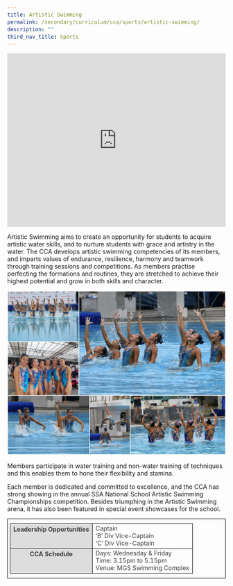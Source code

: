 ```yaml
---
title: Artistic Swimming
permalink: /secondary/curriculum/cca/sports/artistic-swimming/
description: ""
third_nav_title: Sports
---
```

<div style="width:100%; height:400px">
  <iframe class="ive_eobj_center" allowfullscreen="" frameborder="0" title="MGS Heritage Video" src="https://www.youtube.com/embed/J73PlYiUZQc" height="100%" width="100%">
  </iframe>
</div>

Artistic Swimming aims to create an opportunity for students to acquire artistic water skills, and to nurture students with grace and artistry in the water. The CCA develops artistic swimming competencies of its members, and imparts values of endurance, resilience, harmony and teamwork through training sessions and competitions. As members practise perfecting the formations and routines, they are stretched to achieve their highest potential and grow in both skills and character.

![](/images/Sec_cca/artistic-swimming.jpg)

Members participate in water training and non-water training of techniques and this enables them to hone their flexibility and stamina.

  

Each member is dedicated and committed to excellence, and the CCA has strong showing in the annual SSA National School Artistic Swimming Championships competition. Besides triumphing in the Artistic Swimming arena, it has also been featured in special event showcases for the school.

<style type="text/css">
.tg {
    border-color: black;
    border-style: solid;
    border-width: 1px;
    color: #3D3D3D;
    padding: 10px 5px;
}
.tg td {
    overflow: hidden;
    word-break: normal;
}
.tg th {
    background-color: #DDD;
    border-color: black;
    border-style: solid;
    border-width: 1px;
    color: #3D3D3D;
    font-weight: bold;
}
.tg .tr-norm {
    border-color: black;
    border-style: solid;
    border-width: 1px;
    vertical-align: top;
}
.tg .tr-header {
    border-color: black;
    border-style: solid;
    border-width: 1px;
    color: #3D3D3D;
    font-weight: bold;
    vertical-align: top
}
</style>

<table class="tg">
  <thead>
    <tr>
      <th class="tr-header">Leadership Opportunities</th>
      <td class="tr-norm">Captain        <br>
        ‘B’ Div Vice-Captain        <br>
        ‘C’ Div Vice-Captain
			</td>
    </tr>
  </thead>
  <tbody>
    <tr>
      <th class="tr-header">CCA Schedule</th>
      <td class="tr-norm">Days: Wednesday &amp; Friday<br>
        Time: 3.15pm to 5.15pm<br>
				Venue: MGS Swimming Complex
			</td>
		</tr>
  </tbody>
</table>